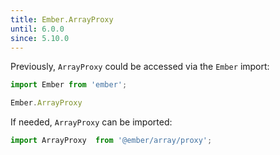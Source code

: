 ```yaml
---
title: Ember.ArrayProxy
until: 6.0.0
since: 5.10.0
---
```



Previously, `ArrayProxy` could be accessed via the `Ember` import:
```js
import Ember from 'ember';

Ember.ArrayProxy
```

If needed, `ArrayProxy` can be imported:
```js
import ArrayProxy  from '@ember/array/proxy';
```
